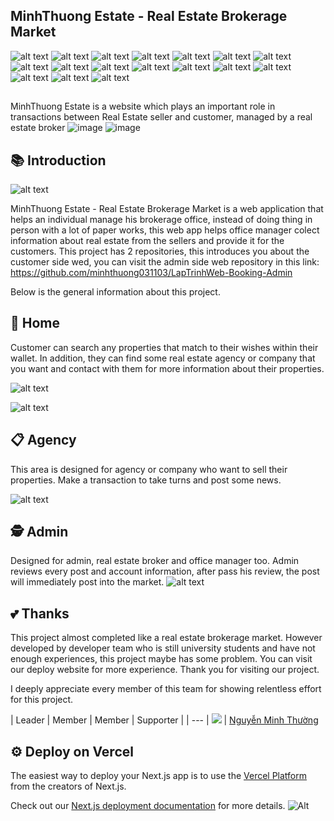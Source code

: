 ## MinhThuong Estate - Real Estate Brokerage Market

![alt text](https://img.shields.io/badge/Visual_Studio_Code-0078D4?style=for-the-badge&logo=visual%20studio%20code&logoColor=white) ![alt text](https://img.shields.io/badge/TypeScript-007ACC?style=for-the-badge&logo=typescript&logoColor=white) ![alt text](https://img.shields.io/badge/next%20js-000000?style=for-the-badge&logo=nextdotjs&logoColor=white) ![alt text](https://img.shields.io/badge/React-20232A?style=for-the-badge&logo=react&logoColor=61DAFB) ![alt text](https://img.shields.io/badge/Tailwind_CSS-38B2AC?style=for-the-badge&logo=tailwind-css&logoColor=white) ![alt text](https://img.shields.io/badge/React_Query-FF4154?style=for-the-badge&logo=ReactQuery&logoColor=white) ![alt text](https://img.shields.io/badge/Socket.io-010101?&style=for-the-badge&logo=Socket.io&logoColor=white) ![alt text](https://img.shields.io/badge/Amazon_AWS-FF9900?style=for-the-badge&logo=amazonaws&logoColor=white) ![alt text](https://img.shields.io/badge/MySQL-005C84?style=for-the-badge&logo=mysql&logoColor=white) ![alt text](https://img.shields.io/badge/nestjs-E0234E?style=for-the-badge&logo=nestjs&logoColor=white) ![alt text](https://img.shields.io/badge/Node%20js-339933?style=for-the-badge&logo=nodedotjs&logoColor=white) ![alt text](https://img.shields.io/badge/Prisma-3982CE?style=for-the-badge&logo=Prisma&logoColor=white) ![alt text](https://img.shields.io/badge/Vite-B73BFE?style=for-the-badge&logo=vite&logoColor=FFD62E) ![alt text](https://img.shields.io/badge/Vercel-000000?style=for-the-badge&logo=vercel&logoColor=white) ![alt text](https://img.shields.io/badge/docker-%230db7ed.svg?style=for-the-badge&logo=docker&logoColor=white) ![alt text](https://img.shields.io/badge/Figma-F24E1E?style=for-the-badge&logo=figma&logoColor=white) ![alt text](https://img.shields.io/badge/Notion-000000?style=for-the-badge&logo=notion&logoColor=white)

##

MinhThuong Estate is a website which plays an important role in transactions between Real Estate seller and customer, managed by a real estate broker
![image](https://github.com/minhthuong031103/LapTrinhWeb-Booking-Client/assets/101078033/faece213-fb23-4a8d-9269-f464394ec148)
![image](https://github.com/minhthuong031103/LapTrinhWeb-Booking-Client/assets/101078033/7102b36a-62b4-4efc-8f0c-71f3a3506924)

## 📚 Introduction

![alt text](https://github.com/minhthuong031103/SE100_RealEstate/blob/dev_Son/public/ReadmeImage/intro.png)

MinhThuong Estate - Real Estate Brokerage Market is a web application that helps an individual manage his brokerage office, instead of doing thing in person with a lot of paper works, this web app helps office manager colect information about real estate from the sellers and provide it for the customers. This project has 2 repositories, this introduces you about the customer side wed, you can visit the admin side web repository in this link: https://github.com/minhthuong031103/LapTrinhWeb-Booking-Admin

Below is the general information about this project.

## 🏡 Home

Customer can search any properties that match to their wishes within their wallet. In addition, they can find some real estate agency or company that you want and contact with them for more information about their properties.

![alt text](https://github.com/minhthuong031103/SE100_RealEstate/blob/dev_Son/public/ReadmeImage/home.png)

![alt text](https://github.com/minhthuong031103/SE100_RealEstate/blob/dev_Son/public/ReadmeImage/detail.png)

## 📋 Agency

This area is designed for agency or company who want to sell their properties. Make a transaction to take turns and post some news.

![alt text](https://github.com/minhthuong031103/SE100_RealEstate/blob/dev_Son/public/ReadmeImage/agency.png)

## 🕵️ Admin

Designed for admin, real estate broker and office manager too. Admin reviews every post and account information, after pass his review, the post will immediately post into the market. ![alt text](https://github.com/minhthuong031103/SE100_RealEstate/blob/dev_Son/public/ReadmeImage/admin.png)

## 💕 Thanks

This project almost completed like a real estate brokerage market. However developed by developer team who is still university students and have not enough experiences, this project maybe has some problem. You can visit our deploy website for more experience. Thank you for visiting our project.

I deeply appreciate every member of this team for showing relentless effort for this project.

| Leader | Member | Member | Supporter |
| --- |
 [![](https://avatars.githubusercontent.com/u/101078033?size=160)](https://github.com/minhthuong031103) | [Nguyễn Minh Thường](https://github.com/minhthuong031103) 
## ⚙ Deploy on Vercel

The easiest way to deploy your Next.js app is to use the [Vercel Platform](https://vercel.com/new?utm_medium=default-template&filter=next.js&utm_source=create-next-app&utm_campaign=create-next-app-readme) from the creators of Next.js.

Check out our [Next.js deployment documentation](https://nextjs.org/docs/deployment) for more details. ![Alt](https://repobeats.axiom.co/api/embed/09728e67fa78c31f2735eebf8f3feb7075695039.svg 'Repobeats analytics image')

